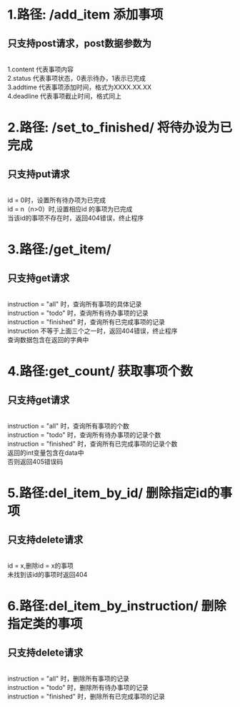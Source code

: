 
1.路径: /add_item 添加事项
==============
只支持post请求，post数据参数为
--------------
<br>
1.content 代表事项内容
<br>
2.status 代表事项状态，0表示待办，1表示已完成
<br>
3.addtime 代表事项添加时间，格式为XXXX.XX.XX
<br>
4.deadline 代表事项截止时间，格式同上
<br>

2.路径: /set_to_finished/<id> 将待办设为已完成
====
只支持put请求
----
<br>
id = 0时，设置所有待办项为已完成
<br>
id = n（n>0）时,设置相应id 的事项为已完成
<br>
当该id的事项不存在时，返回404错误，终止程序
<br>
  
3.路径:/get_item/<instruction>
====
只支持get请求
----
<br>
instruction = "all" 时，查询所有事项的具体记录
<br>
instruction = "todo" 时，查询所有待办事项的记录
  <br>
instruction = "finished" 时，查询所有已完成事项的记录
  <br>
instruction 不等于上面三个之一时，返回404错误，终止程序
  <br>
查询数据包含在返回的字典中
<br>

4.路径:get_count/<instruction> 获取事项个数
=====
只支持get请求
---
<br>
instruction = "all" 时，查询所有事项的个数
  <br>
instruction = "todo" 时，查询所有待办事项的记录个数
  <br>
instruction = "finished" 时，查询所有已完成事项的记录个数
  <br>
返回的int变量包含在data中
  <br>
否则返回405错误码
<br>
  
5.路径:del_item_by_id/<id> 删除指定id的事项
=====
只支持delete请求
-----
<br>
id = x,删除id = x的事项
<br>
未找到该id的事项时返回404
<br>

6.路径:del_item_by_instruction/<instruction> 删除指定类的事项
===
只支持delete请求
----
<br>
instruction = "all" 时，删除所有事项的记录
  <br>
instruction = "todo" 时，删除所有待办事项的记录
  <br>
instruction = "finished" 时，删除所有已完成事项的记录
<br>
